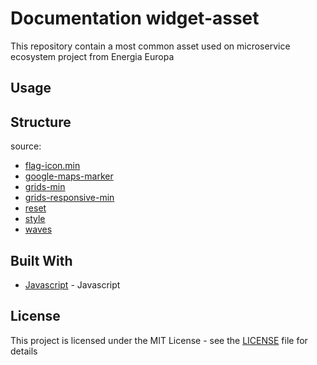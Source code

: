# Documentation widget-asset

This repository contain a most common asset used on microservice ecosystem project from Energia Europa

## Usage

## Structure

source:
- [flag-icon.min](https://github.com/energia-source/widget-asset/blob/main/src/css/flag-icon.min.css)
- [google-maps-marker](https://github.com/energia-source/widget-asset/blob/main/src/css/google-maps-marker.css)
- [grids-min](https://github.com/energia-source/widget-asset/blob/main/src/css/grids-min.css)
- [grids-responsive-min](https://github.com/energia-source/widget-asset/blob/main/src/css/grids-responsive-min.css)
- [reset](https://github.com/energia-source/widget-asset/blob/main/src/css/reset.css)
- [style](https://github.com/energia-source/widget-asset/blob/main/src/css/style.css)
- [waves](https://github.com/energia-source/widget-asset/blob/main/src/css/waves.css)

## Built With

* [Javascript](https://www.javascript.com/) - Javascript

## License

This project is licensed under the MIT License - see the [LICENSE](LICENSE) file for details
